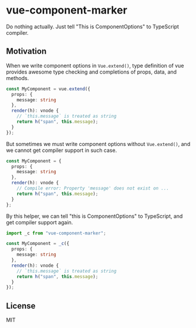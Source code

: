 # vue-component-marker

Do nothing actually.
Just tell "This is ComponentOptions" to TypeScript compiler.

## Motivation

When we write component options in `Vue.extend()`, type definition of vue
provides awesome type checking and completions of props, data, and methods.

```typescript
const MyComponent = vue.extend({
  props: {
    message: string
  },
  render(h): vnode {
    // `this.message` is treated as string
    return h("span", this.message);
  }
});
```

But sometimes we must write component options without `Vue.extend()`,
and we cannot get compiler support in such case.

```typescript
const MyComponent = {
  props: {
    message: string
  },
  render(h): vnode {
    // Compile error: Property 'message' does not exist on ...
    return h("span", this.message);
  }
};
```

By this helper, we can tell "this is ComponentOptions" to TypeScript,
and get compiler support again.

```typescript
import _c from "vue-component-marker";

const MyComponent = _c({
  props: {
    message: string
  },
  render(h): vnode {
    // `this.message` is treated as string
    return h("span", this.message);
  }
});
```

## License

MIT
